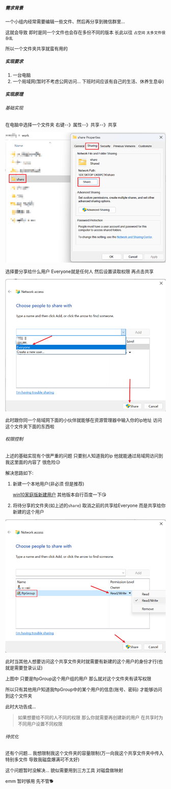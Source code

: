 ##### 需求背景

一个小组内经常需要编辑一些文件、然后再分享到微信群里...

这就会导致 即时是同一个文件也会存在多份不同的版本 长此以往 `占空间` `太多文件很杂乱`

所以一个文件夹共享就蛮有用的

##### 实现要求

1. 一台电脑
2. 一个局域网(暂时不考虑公网访问... 下班时间应该有自己的生活、休养生息:laughing:)

##### 实现原理

###### 基础实现

在电脑中选择一个文件夹  右键--》属性--》共享--》共享

![image-20230826214257839](./assets/image-20230826214257839.png)

选择要分享给什么用户 Everyone就是任何人  然后设置读取权限 再点击共享

![image-20230826220914448](./assets/image-20230826220914448.png)

此时跟你同一个局域网下面的小伙伴就能够在资源管理器中输入你的ip地址 访问这个文件夹下面的东西啦

###### 权限控制

上述的基础实现有个很严重的问题  只要别人知道我的ip 他就能通过局域网访问到我这里面的内容了 很危险:disappointed_relieved:

解决思路如下:

1. 新建一个本地用户(非必须 但是推荐)

    [win10家庭版新建用户](https://zhuanlan.zhihu.com/p/267705488)   其他版本自行百度一下:kissing_heart:

2. 将待分享的文件夹(如上述的`share`) 取消之前的共享给Everyone  而是共享给你新建的这个用户

![image-20230826220803512](./assets/image-20230826220803512.png)

此时当其他人想要访问这个共享文件夹时就需要有新建的这个用户的身份才行(也就是需要登录认证)

上图中 只要是ftpGroup这个用户组的用户 那么就对这个文件夹有读写权限

所以只有其他用户知道我ftpGroup中的某个用户的信息(账号、密码)  才能够访问到这个文件夹

此时大功告成...

> 如果想要给不同的人不同的权限  那么你就需要再创建新的用户  在共享时为不同用户设置不同权限

###### 待优化

还有个问题... 我想限制我这个文件夹的容量限制(万一向我这个共享文件夹中传入特别多文件  导致我磁盘爆满可不太好)

这个问题暂时没解决...  貌似需要用到三方工具 对磁盘做映射

emm 暂时够用 先不管:dog2: